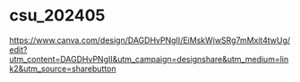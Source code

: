 # csu_202405


https://www.canva.com/design/DAGDHvPNgII/EiMskWjwSRg7mMxit4twUg/edit?utm_content=DAGDHvPNgII&utm_campaign=designshare&utm_medium=link2&utm_source=sharebutton

